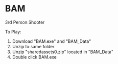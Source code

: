 # BAM
3rd Person Shooter

To Play:
1) Download "BAM.exe" and "BAM_Data"
2) Unzip to same folder
3) Unzip "sharedassets0.zip" located in "BAM_Data"
4) Double click BAM.exe
